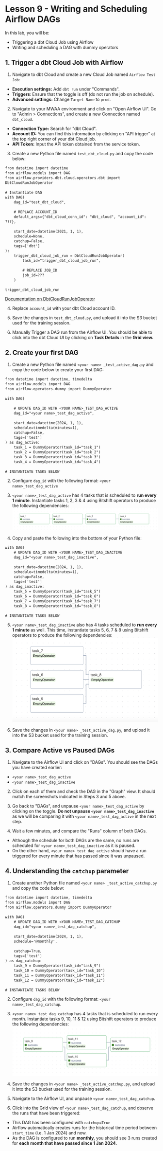 # Lesson 9 - Writing and Scheduling Airflow DAGs 

In this lab, you will be:
- Triggering a dbt Cloud Job using Airflow
- Writing and scheduling a DAG with dummy operators

## 1. Trigger a dbt Cloud Job with Airflow

1. Navigate to dbt Cloud and create a new Cloud Job named `Airflow Test Job`:
- **Execution settings:** Add `dbt run` under "Commands".
- **Triggers**: Ensure that the toggle is off (do not run the job on schedule).
- **Advanced settings:** Change `Target Name` to `prod`.

2. Navigate to your MWAA environment and click on "Open Airflow UI". Go to "Admin > Connections", and create a new Connection named `dbt_cloud`.
- **Connection Type:** Search for "dbt Cloud".
- **Account ID:** You can find this information by clicking on "API trigger" at the top right corner of your dbt Cloud job.
- **API Token:** Input the API token obtained from the service token.

3. Create a new Python file named `test_dbt_cloud.py` and copy the code below:

```
from datetime import datetime
from airflow.models import DAG
from airflow.providers.dbt.cloud.operators.dbt import DbtCloudRunJobOperator

# Instantiate DAG
with DAG(
    dag_id="test_dbt_cloud",

    # REPLACE ACCOUNT_ID
    default_args={"dbt_cloud_conn_id": "dbt_cloud", "account_id": ???},
    
    start_date=datetime(2021, 1, 1),
    schedule=None,
    catchup=False,
    tags=['dbt']
):
    trigger_dbt_cloud_job_run = DbtCloudRunJobOperator(
        task_id="trigger_dbt_cloud_job_run",
        
        # REPLACE JOB_ID
        job_id=???
    )

trigger_dbt_cloud_job_run
```

[Documentation on DbtCloudRunJobOperator](https://airflow.apache.org/docs/apache-airflow-providers-dbt-cloud/stable/_api/airflow/providers/dbt/cloud/operators/dbt/index.html#airflow.providers.dbt.cloud.operators.dbt.DbtCloudRunJobOperatorLink)

4. Replace `account_id` with your dbt Cloud account ID. 

5. Save the changes in `test_dbt_cloud.py`, and upload it into the S3 bucket used for the training session. 

6. Manually Trigger a DAG run from the Airflow UI. You should be able to click into the dbt Cloud UI by clicking on **Task Details** in the **Grid view.** 

## 2. Create your first DAG

1. Create a new Python file named `<your name> _test_active_dag.py` and copy the code below to create your first DAG:

```
from datetime import datetime, timedelta
from airflow.models import DAG
from airflow.operators.dummy import DummyOperator

with DAG(

    # UPDATE DAG_ID WITH <YOUR NAME>_TEST_DAG_ACTIVE
    dag_id="<your name>_test_dag_active",

    start_date=datetime(2024, 1, 1),
    schedule=timedelta(minutes=1),
    catchup=False,
    tags=['test']
) as dag_active:
    task_1 = DummyOperator(task_id="task_1")
    task_2 = DummyOperator(task_id="task_2")
    task_3 = DummyOperator(task_id="task_3")
    task_4 = DummyOperator(task_id="task_4")

# INSTANTIATE TASKS BELOW
```

2. Configure `dag_id` with the following format: `<your name>_test_dag_active`

3. `<your name>_test_dag_active` has 4 tasks that is scheduled to **run every 1 minute**. Instantiate tasks 1, 2, 3 & 4 using Bitshift operators to produce the following dependencies:
![image info](./test_dag_active.png)

4. Copy and paste the following into the bottom of your Python file:

```
with DAG(
    # UPDATE DAG_ID WITH <YOUR NAME>_TEST_DAG_INACTIVE
    dag_id="<your name>_test_dag_inactive",

    start_date=datetime(2024, 1, 1),
    schedule=timedelta(minutes=1),
    catchup=False,
    tags=['test']
) as dag_inactive:
    task_5 = DummyOperator(task_id="task_5")
    task_6 = DummyOperator(task_id="task_6")
    task_7 = DummyOperator(task_id="task_7")
    task_8 = DummyOperator(task_id="task_8")

# INSTANTIATE TASKS BELOW
```

5. `<your name>_test_dag_inactive` also has 4 tasks scheduled to **run every 1 minute** as well. This time, instantiate tasks 5, 6, 7 & 8 using Bitshift operators to produce the following dependencies:
![image info](./test_dag_inactive.png)

4. Save the changes in `<your name> _test_active_dag.py`, and upload it into the S3 bucket used for the training session. 

## 3. Compare Active vs Paused DAGs

1. Navigate to the Airflow UI and click on "DAGs". You should see the DAGs you have created earlier:
- `<your name>_test_dag_active`
- `<your name>_test_dag_inactive`

2. Click on each of them and check the DAG in the "Graph" view. It should match the screenshots indicated in Steps 3 and 5 above.

3. Go back to "DAGs", and unpause `<your name>_test_dag_active` by clicking on the toggle. **Do not unpause `<your name>_test_dag_inactive`** as we will be comparing it with `<your name>_test_dag_active` in the next step.

4. Wait a few minutes, and compare the "Runs" column of both DAGs.
- Although the schedule for both DAGs are the same, no runs are scheduled for `<your name>_test_dag_inactive` as it is paused.
- On the other hand, `<your name>_test_dag_active` should have a run triggered for every minute that has passed since it was unpaused.

## 4. Understanding the `catchup` parameter

1. Create another Python file named `<your name> _test_active_catchup.py` and copy the code below:

```
from datetime import datetime, timedelta
from airflow.models import DAG
from airflow.operators.dummy import DummyOperator

with DAG(
    # UPDATE DAG_ID WITH <YOUR NAME>_TEST_DAG_CATCHUP
    dag_id="<your name>_test_dag_catchup",

    start_date=datetime(2024, 1, 1),
    schedule='@monthly',
    
    catchup=True,
    tags=['test']
) as dag_catchup:
    task_9 = DummyOperator(task_id="task_9")
    task_10 = DummyOperator(task_id="task_10")
    task_11 = DummyOperator(task_id="task_11")
    task_12 = DummyOperator(task_id="task_12")

# INSTANTIATE TASKS BELOW
```

2. Configure `dag_id` with the following format: `<your name>_test_dag_catchup`.

3. `<your name>_test_dag_catchup` has 4 tasks that is scheduled to run every month. Instantiate tasks 9, 10, 11 & 12 using Bitshift operators to produce the following dependencies:
![image info](./test_dag_catchup.png)

4. Save the changes in `<your name> _test_active_catchup.py`, and upload it into the S3 bucket used for the training session. 

5. Navigate to the Airflow UI, and unpause `<your name>_test_dag_catchup`.

6. Click into the Grid view of `<your name>_test_dag_catchup`, and observe the runs that have been triggered:
- This DAG has been configured with `catchup=True`
- Airflow automatically creates runs for the historical time period between `start_time` (i.e. 1 Jan 2024) and now.
- As the DAG is configured to run **monthly**, you should see 3 runs created for **each month that have passed since 1 Jan 2024.**

